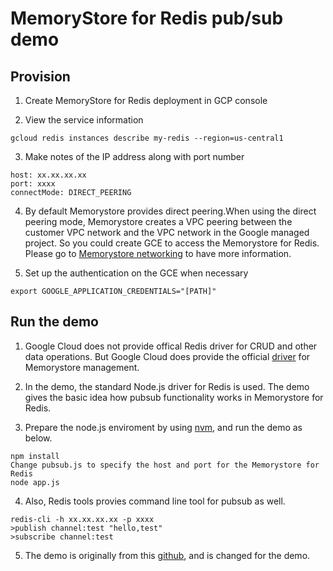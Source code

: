 # MemoryStore for Redis pub/sub demo

## Provision

1. Create MemoryStore for Redis deployment in GCP console

2. View the service information

```
gcloud redis instances describe my-redis --region=us-central1
```

3. Make notes of the IP address along with port number

```
host: xx.xx.xx.xx
port: xxxx
connectMode: DIRECT_PEERING
```

4. By default Memorystore provides direct peering.When using the direct peering mode, Memorystore creates a VPC peering between the customer VPC network and the VPC network in the Google managed project. So you could create GCE to access the Memorystore for Redis. Please go to [Memorystore networking](https://cloud.google.com/memorystore/docs/redis/networking) to have more information.

5. Set up the authentication on the GCE when necessary

```
export GOOGLE_APPLICATION_CREDENTIALS="[PATH]"
```

## Run the demo

1. Google Cloud does not provide offical Redis driver for CRUD and other data operations. But Google Cloud does provide the official [driver](https://cloud.google.com/memorystore/docs/redis/apis) for Memorystore management.

2. In the demo, the standard Node.js driver for Redis is used. The demo gives the basic idea how pubsub functionality works in Memorystore for Redis.

3. Prepare the node.js enviroment by using [nvm](https://github.com/nvm-sh/nvm), and run the demo as below.

```
npm install
Change pubsub.js to specify the host and port for the Memorystore for Redis
node app.js
```

4. Also, Redis tools provies command line tool for pubsub as well.

```
redis-cli -h xx.xx.xx.xx -p xxxx
>publish channel:test "hello,test"
>subscribe channel:test
```

5. The demo is originally from this [github](https://github.com/andreimititelu/node-pubsub-redis), and is changed for the demo.

